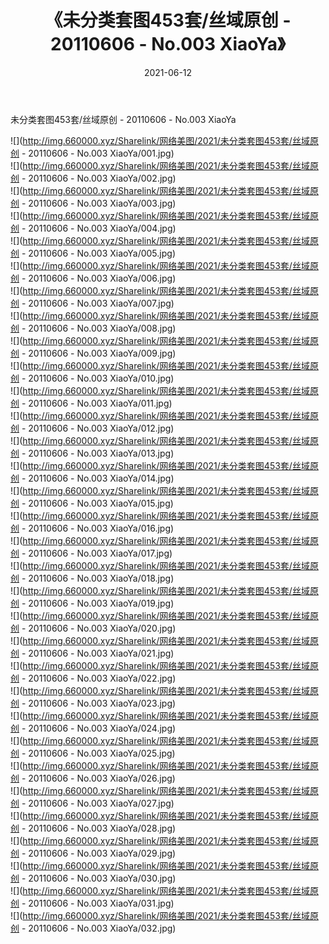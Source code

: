 ﻿---
layout: post
title:  《未分类套图453套/丝域原创 - 20110606 - No.003 XiaoYa》
date:   2021-06-12
img: http://img.660000.xyz/Sharelink/网络美图/2021/未分类套图453套/丝域原创 - 20110606 - No.003 XiaoYa/000.jpg
categories: [美女, 清纯, 唯美]
---

未分类套图453套/丝域原创 - 20110606 - No.003 XiaoYa

 ![](http://img.660000.xyz/Sharelink/网络美图/2021/未分类套图453套/丝域原创 - 20110606 - No.003 XiaoYa/001.jpg) <br>![](http://img.660000.xyz/Sharelink/网络美图/2021/未分类套图453套/丝域原创 - 20110606 - No.003 XiaoYa/002.jpg) <br>![](http://img.660000.xyz/Sharelink/网络美图/2021/未分类套图453套/丝域原创 - 20110606 - No.003 XiaoYa/003.jpg) <br>![](http://img.660000.xyz/Sharelink/网络美图/2021/未分类套图453套/丝域原创 - 20110606 - No.003 XiaoYa/004.jpg) <br>![](http://img.660000.xyz/Sharelink/网络美图/2021/未分类套图453套/丝域原创 - 20110606 - No.003 XiaoYa/005.jpg) <br>![](http://img.660000.xyz/Sharelink/网络美图/2021/未分类套图453套/丝域原创 - 20110606 - No.003 XiaoYa/006.jpg) <br>![](http://img.660000.xyz/Sharelink/网络美图/2021/未分类套图453套/丝域原创 - 20110606 - No.003 XiaoYa/007.jpg) <br>![](http://img.660000.xyz/Sharelink/网络美图/2021/未分类套图453套/丝域原创 - 20110606 - No.003 XiaoYa/008.jpg) <br>![](http://img.660000.xyz/Sharelink/网络美图/2021/未分类套图453套/丝域原创 - 20110606 - No.003 XiaoYa/009.jpg) <br>![](http://img.660000.xyz/Sharelink/网络美图/2021/未分类套图453套/丝域原创 - 20110606 - No.003 XiaoYa/010.jpg) <br>![](http://img.660000.xyz/Sharelink/网络美图/2021/未分类套图453套/丝域原创 - 20110606 - No.003 XiaoYa/011.jpg) <br>![](http://img.660000.xyz/Sharelink/网络美图/2021/未分类套图453套/丝域原创 - 20110606 - No.003 XiaoYa/012.jpg) <br>![](http://img.660000.xyz/Sharelink/网络美图/2021/未分类套图453套/丝域原创 - 20110606 - No.003 XiaoYa/013.jpg) <br>![](http://img.660000.xyz/Sharelink/网络美图/2021/未分类套图453套/丝域原创 - 20110606 - No.003 XiaoYa/014.jpg) <br>![](http://img.660000.xyz/Sharelink/网络美图/2021/未分类套图453套/丝域原创 - 20110606 - No.003 XiaoYa/015.jpg) <br>![](http://img.660000.xyz/Sharelink/网络美图/2021/未分类套图453套/丝域原创 - 20110606 - No.003 XiaoYa/016.jpg) <br>![](http://img.660000.xyz/Sharelink/网络美图/2021/未分类套图453套/丝域原创 - 20110606 - No.003 XiaoYa/017.jpg) <br>![](http://img.660000.xyz/Sharelink/网络美图/2021/未分类套图453套/丝域原创 - 20110606 - No.003 XiaoYa/018.jpg) <br>![](http://img.660000.xyz/Sharelink/网络美图/2021/未分类套图453套/丝域原创 - 20110606 - No.003 XiaoYa/019.jpg) <br>![](http://img.660000.xyz/Sharelink/网络美图/2021/未分类套图453套/丝域原创 - 20110606 - No.003 XiaoYa/020.jpg) <br>![](http://img.660000.xyz/Sharelink/网络美图/2021/未分类套图453套/丝域原创 - 20110606 - No.003 XiaoYa/021.jpg) <br>![](http://img.660000.xyz/Sharelink/网络美图/2021/未分类套图453套/丝域原创 - 20110606 - No.003 XiaoYa/022.jpg) <br>![](http://img.660000.xyz/Sharelink/网络美图/2021/未分类套图453套/丝域原创 - 20110606 - No.003 XiaoYa/023.jpg) <br>![](http://img.660000.xyz/Sharelink/网络美图/2021/未分类套图453套/丝域原创 - 20110606 - No.003 XiaoYa/024.jpg) <br>![](http://img.660000.xyz/Sharelink/网络美图/2021/未分类套图453套/丝域原创 - 20110606 - No.003 XiaoYa/025.jpg) <br>![](http://img.660000.xyz/Sharelink/网络美图/2021/未分类套图453套/丝域原创 - 20110606 - No.003 XiaoYa/026.jpg) <br>![](http://img.660000.xyz/Sharelink/网络美图/2021/未分类套图453套/丝域原创 - 20110606 - No.003 XiaoYa/027.jpg) <br>![](http://img.660000.xyz/Sharelink/网络美图/2021/未分类套图453套/丝域原创 - 20110606 - No.003 XiaoYa/028.jpg) <br>![](http://img.660000.xyz/Sharelink/网络美图/2021/未分类套图453套/丝域原创 - 20110606 - No.003 XiaoYa/029.jpg) <br>![](http://img.660000.xyz/Sharelink/网络美图/2021/未分类套图453套/丝域原创 - 20110606 - No.003 XiaoYa/030.jpg) <br>![](http://img.660000.xyz/Sharelink/网络美图/2021/未分类套图453套/丝域原创 - 20110606 - No.003 XiaoYa/031.jpg) <br>![](http://img.660000.xyz/Sharelink/网络美图/2021/未分类套图453套/丝域原创 - 20110606 - No.003 XiaoYa/032.jpg) <br>